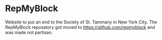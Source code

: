 # RepMyBlock
Website to put an end to the Society of St. Tammany in New York City. The RepMyBlock reposatory got moved to https://github.com/repmyblock and was made not partisan.
